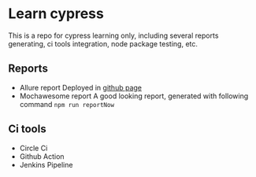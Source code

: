 # Learn cypress
This is a repo for cypress learning only, including several reports generating, ci tools integration, node package testing, etc.

## Reports
- Allure report
    Deployed in [github page](https://earth42.github.io/learn_cypress/)
- Mochawesome report
    A good looking report, generated with following command
    `npm run reportNow`

## Ci tools
- Circle Ci
- Github Action
- Jenkins Pipeline